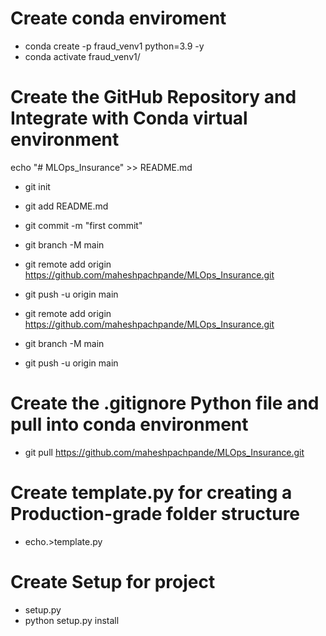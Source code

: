 # Create conda enviroment
- conda create -p fraud_venv1 python=3.9 -y
- conda activate fraud_venv1/

# Create the GitHub Repository and Integrate with Conda virtual environment
echo "# MLOps_Insurance" >> README.md
- git init
- git add README.md
- git commit -m "first commit"
- git branch -M main
- git remote add origin https://github.com/maheshpachpande/MLOps_Insurance.git
- git push -u origin main

- git remote add origin https://github.com/maheshpachpande/MLOps_Insurance.git
- git branch -M main
- git push -u origin main

# Create the .gitignore Python file and pull into conda environment
- git pull https://github.com/maheshpachpande/MLOps_Insurance.git

# Create template.py for creating a Production-grade folder structure
- echo.>template.py

# Create Setup for project
- setup.py
- python setup.py install

# 


